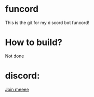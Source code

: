 # funcord
This is the git for my discord bot funcord!

# How to build?
Not done

# discord:
[Join meeee](https://discord.gg/ARFNSsRRcE)
